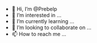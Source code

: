 - 👋 Hi, I’m @Prebelp
- 👀 I’m interested in ...
- 🌱 I’m currently learning ...
- 💞️ I’m looking to collaborate on ...
- 📫 How to reach me ...

<!---
Prebelp/Prebelp is a ✨ special ✨ repository because its `README.md` (this file) appears on your GitHub profile.
You can click the Preview link to take a look at your changes.
--->

